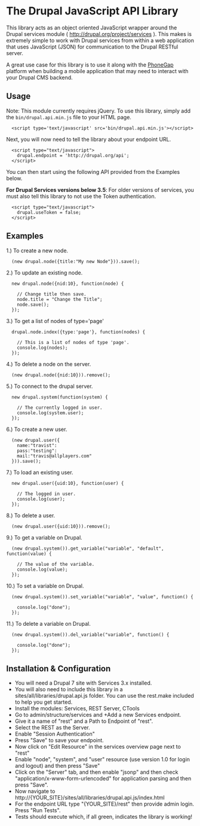 The Drupal JavaScript API Library
==================================

This library acts as an object oriented JavaScript wrapper around the
Drupal services module ( http://drupal.org/project/services ).
This makes is extremely simple to work with Drupal services from within a web
application that uses JavaScript (JSON) for communication to the Drupal RESTful
server.

A great use case for this library is to use it along with the <a href="http://phonegap.com/">PhoneGap</a> platform
when building a mobile application that may need to interact with your Drupal CMS backend.

Usage
---------------------------------
Note: This module currently requires jQuery.
To use this library, simply add the ```bin/drupal.api.min.js``` file to your HTML page.

      <script type='text/javascript' src='bin/drupal.api.min.js'></script>

Next, you will now need to tell the library about your endpoint URL.

      <script type="text/javascript">
        drupal.endpoint = 'http://drupal.org/api';
      </script>

You can then start using the following API provided from the Examples below.

__For Drupal Services versions below 3.5__: For older versions of services, you must also tell this library
to not use the Token authentication.

      <script type="text/javascript">
        drupal.useToken = false;
      </script>

Examples
----------------------------------

  1.)  To create a new node.

      (new drupal.node({title:"My new Node"})).save();

  2.)  To update an existing node.

      new drupal.node({nid:10}, function(node) {

        // Change title then save.
        node.title = "Change the Title";
        node.save();
      });

   3.) To get a list of nodes of type='page'

      drupal.node.index({type:'page'}, function(nodes) {

        // This is a list of nodes of type 'page'.
        console.log(nodes);
      });

   4.) To delete a node on the server.

      (new drupal.node({nid:10})).remove();

   5.) To connect to the drupal server.

      new drupal.system(function(system) {

        // The currently logged in user.
        console.log(system.user);
      });

   6.) To create a new user.

      (new drupal.user({
        name:"travist":
        pass:"testing":
        mail:"travis@allplayers.com"
      })).save();

   7.) To load an existing user.

      new drupal.user({uid:10}, function(user) {

        // The logged in user.
        console.log(user);
      });

   8.) To delete a user.

      (new drupal.user({uid:10})).remove();


   9.) To get a variable on Drupal.

      (new drupal.system()).get_variable("variable", "default", function(value) {

        // The value of the variable.
        console.log(value);
      });

  10.) To set a variable on Drupal.

      (new drupal.system()).set_variable("variable", "value", function() {

        console.log("done");
      });

  11.) To delete a variable on Drupal.

      (new drupal.system()).del_variable("variable", function() {

        console.log("done");
      });


Installation & Configuration
----------------------------------------

  * You will need a Drupal 7 site with Services 3.x installed.
  * You will also need to include this library in a sites/all/libraries/drupal.api.js folder.  You can use the rest.make included to help you get started.
  * Install the modules: Services, REST Server, CTools
  * Go to admin/structure/services and +Add a new Services endpoint.
  * Give it a name of "rest" and a Path to Endpoint of "rest".
  * Select the REST as the Server.
  * Enable "Session Authentication"
  * Press "Save" to save your endpoint.
  * Now click on "Edit Resource" in the services overview page next to "rest"
  * Enable "node", "system", and "user" resource (use version 1.0 for login and logout) and then press "Save"
  * Click on the "Server" tab, and then enable "jsonp" and then check "application/x-www-form-urlencoded" for application parsing and then press "Save".
  * Now navigate to http://{YOUR_SITE}/sites/all/libraries/drupal.api.js/index.html
  * For the endpoint URL type "{YOUR_SITE}/rest" then provide admin login.  Press "Run Tests".
  * Tests should execute which, if all green, indicates the library is working!


